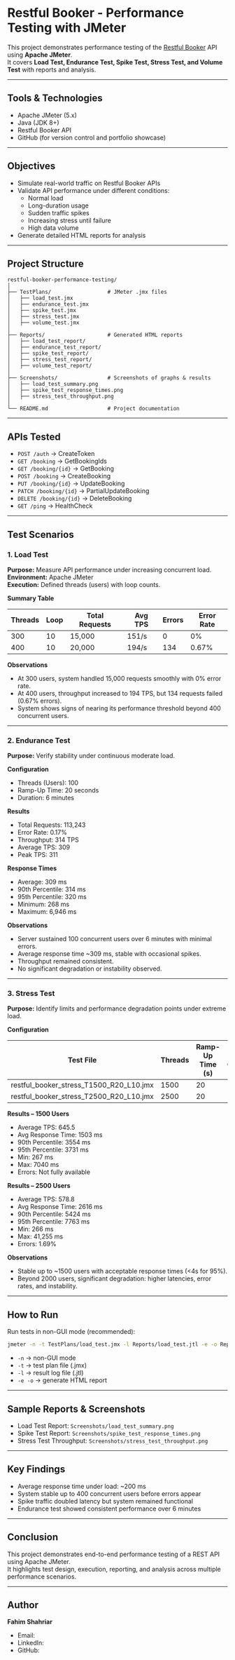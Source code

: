 
# Restful Booker - Performance Testing with JMeter

This project demonstrates performance testing of the [Restful Booker](https://restful-booker.herokuapp.com/) API using **Apache JMeter**.  
It covers **Load Test, Endurance Test, Spike Test, Stress Test, and Volume Test** with reports and analysis.  

---

## Tools & Technologies
- Apache JMeter (5.x)  
- Java (JDK 8+)  
- Restful Booker API  
- GitHub (for version control and portfolio showcase)  

---

## Objectives
- Simulate real-world traffic on Restful Booker APIs  
- Validate API performance under different conditions:  
  - Normal load  
  - Long-duration usage  
  - Sudden traffic spikes  
  - Increasing stress until failure  
  - High data volume  
- Generate detailed HTML reports for analysis  

---

## Project Structure
```
restful-booker-performance-testing/
│
├── TestPlans/                  # JMeter .jmx files
│   ├── load_test.jmx
│   ├── endurance_test.jmx
│   ├── spike_test.jmx
│   ├── stress_test.jmx
│   ├── volume_test.jmx
│
├── Reports/                    # Generated HTML reports
│   ├── load_test_report/
│   ├── endurance_test_report/
│   ├── spike_test_report/
│   ├── stress_test_report/
│   ├── volume_test_report/
│
├── Screenshots/                # Screenshots of graphs & results
│   ├── load_test_summary.png
│   ├── spike_test_response_times.png
│   ├── stress_test_throughput.png
│
└── README.md                   # Project documentation
```

---

## APIs Tested
- `POST /auth` → CreateToken  
- `GET /booking` → GetBookingIds  
- `GET /booking/{id}` → GetBooking  
- `POST /booking` → CreateBooking  
- `PUT /booking/{id}` → UpdateBooking  
- `PATCH /booking/{id}` → PartialUpdateBooking  
- `DELETE /booking/{id}` → DeleteBooking  
- `GET /ping` → HealthCheck  

---

## Test Scenarios

### 1. Load Test

**Purpose:** Measure API performance under increasing concurrent load.  
**Environment:** Apache JMeter  
**Execution:** Defined threads (users) with loop counts.  

**Summary Table**

| Threads | Loop | Total Requests | Avg TPS | Errors | Error Rate |
|---------|------|----------------|---------|--------|------------|
| 300     | 10   | 15,000         | 151/s   | 0      | 0%         |
| 400     | 10   | 20,000         | 194/s   | 134    | 0.67%      |

**Observations**
- At 300 users, system handled 15,000 requests smoothly with 0% error rate.  
- At 400 users, throughput increased to 194 TPS, but 134 requests failed (0.67% errors).  
- System shows signs of nearing its performance threshold beyond 400 concurrent users.  

---

### 2. Endurance Test

**Purpose:** Verify stability under continuous moderate load.  

**Configuration**
- Threads (Users): 100  
- Ramp-Up Time: 20 seconds  
- Duration: 6 minutes  

**Results**
- Total Requests: 113,243  
- Error Rate: 0.17%  
- Throughput: 314 TPS  
- Average TPS: 309  
- Peak TPS: 311  

**Response Times**
- Average: 309 ms  
- 90th Percentile: 314 ms  
- 95th Percentile: 320 ms  
- Minimum: 268 ms  
- Maximum: 6,946 ms  

**Observations**
- Server sustained 100 concurrent users over 6 minutes with minimal errors.  
- Average response time ~309 ms, stable with occasional spikes.  
- Throughput remained consistent.  
- No significant degradation or instability observed.  

---

### 3. Stress Test

**Purpose:** Identify limits and performance degradation points under extreme load.  

**Configuration**

| Test File | Threads | Ramp-Up Time (s) | Loop Count |
|-----------|---------|------------------|------------|
| restful_booker_stress_T1500_R20_L10.jmx | 1500 | 20 | 10 |
| restful_booker_stress_T2500_R20_L10.jmx | 2500 | 20 | 10 |

**Results – 1500 Users**
- Average TPS: 645.5  
- Avg Response Time: 1503 ms  
- 90th Percentile: 3554 ms  
- 95th Percentile: 3731 ms  
- Min: 267 ms  
- Max: 7040 ms  
- Errors: Not fully available  

**Results – 2500 Users**
- Average TPS: 578.8  
- Avg Response Time: 2616 ms  
- 90th Percentile: 5424 ms  
- 95th Percentile: 7763 ms  
- Min: 266 ms  
- Max: 41,255 ms  
- Errors: 1.69%  

**Observations**
- Stable up to ~1500 users with acceptable response times (<4s for 95%).  
- Beyond 2000 users, significant degradation: higher latencies, error rates, and instability.  

---

## How to Run

Run tests in non-GUI mode (recommended):

```bash
jmeter -n -t TestPlans/load_test.jmx -l Reports/load_test.jtl -e -o Reports/load_test_report
```

- `-n` → non-GUI mode  
- `-t` → test plan file (.jmx)  
- `-l` → result log file (.jtl)  
- `-e -o` → generate HTML report  

---

## Sample Reports & Screenshots
- Load Test Report: `Screenshots/load_test_summary.png`  
- Spike Test Report: `Screenshots/spike_test_response_times.png`  
- Stress Test Throughput: `Screenshots/stress_test_throughput.png`  

---

## Key Findings
- Average response time under load: ~200 ms  
- System stable up to 400 concurrent users before errors appear  
- Spike traffic doubled latency but system remained functional  
- Endurance test showed consistent performance over 6 minutes  

---

## Conclusion
This project demonstrates end-to-end performance testing of a REST API using Apache JMeter.  
It highlights test design, execution, reporting, and analysis across multiple performance scenarios.  

---

## Author
**Fahim Shahriar**  
- Email:  
- LinkedIn:  
- GitHub:  
